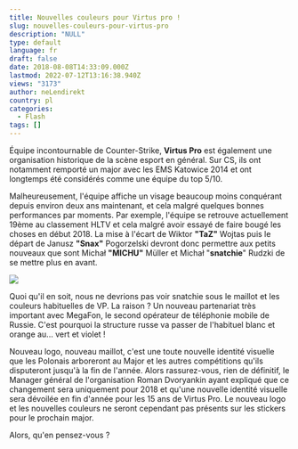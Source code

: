 ```yaml
---
title: Nouvelles couleurs pour Virtus pro !
slug: nouvelles-couleurs-pour-virtus-pro
description: "NULL"
type: default
language: fr
draft: false
date: 2018-08-08T14:33:09.000Z
lastmod: 2022-07-12T13:16:38.940Z
views: "3173"
author: neLendirekt
country: pl
categories:
  - Flash
tags: []
---
```

Équipe incontournable de Counter-Strike, **Virtus Pro** est également une organisation historique de la scène esport en général. Sur CS, ils ont notamment remporté un major avec les EMS Katowice 2014 et ont longtemps été considérés comme une équipe du top 5/10\. 

Malheureusement, l'équipe affiche un visage beaucoup moins conquérant depuis environ deux ans maintenant, et cela malgré quelques bonnes performances par moments. Par exemple, l'équipe se retrouve actuellement 19ème au classement HLTV et cela malgré avoir essayé de faire bougé les choses en début 2018\. La mise à l'écart de Wiktor **"TaZ"** Wojtas puis le départ de Janusz **"Snax"** Pogorzelski devront donc permettre aux petits nouveaux que sont Michał **"MICHU"** Müller et Michał "**snatchie**" Rudzki de se mettre plus en avant.

![](/images/articles/5b6afacc86e3d/images/AlysXFSpTXmm5AYlG6BxaFNYTU11o7o8t2NwWyri.jpeg)

Quoi qu'il en soit, nous ne devrions pas voir snatchie sous le maillot et les couleurs habituelles de VP. La raison ? Un nouveau partenariat très important avec MegaFon, le second opérateur de téléphonie mobile de Russie. C'est pourquoi la structure russe va passer de l'habituel blanc et orange au... vert et violet !

Nouveau logo, nouveau maillot, c'est une toute nouvelle identité visuelle que les Polonais arboreront au Major et les autres compétitions qu'ils disputeront jusqu'à la fin de l'année. Alors rassurez-vous, rien de définitif, le Manager général de l'organisation Roman Dvoryankin ayant expliqué que ce changement sera uniquement pour 2018 et qu'une nouvelle identité visuelle sera dévoilée en fin d'année pour les 15 ans de Virtus Pro. Le nouveau logo et les nouvelles couleurs ne seront cependant pas présents sur les stickers pour le prochain major.

Alors, qu'en pensez-vous ?
